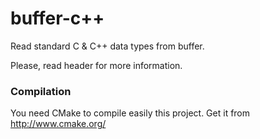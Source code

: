 buffer-c++
=========

Read standard C &amp; C++ data types from buffer.

Please, read header for more information.

### Compilation

You need CMake to compile easily this project. Get it from http://www.cmake.org/

